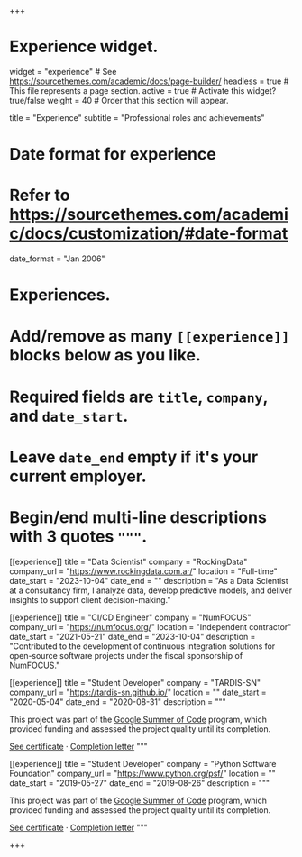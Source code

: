 +++
# Experience widget.
widget = "experience"  # See https://sourcethemes.com/academic/docs/page-builder/
headless = true  # This file represents a page section.
active = true  # Activate this widget? true/false
weight = 40  # Order that this section will appear.

title = "Experience"
subtitle = "Professional roles and achievements"

# Date format for experience
#   Refer to https://sourcethemes.com/academic/docs/customization/#date-format
date_format = "Jan 2006"

# Experiences.
#   Add/remove as many `[[experience]]` blocks below as you like.
#   Required fields are `title`, `company`, and `date_start`.
#   Leave `date_end` empty if it's your current employer.
#   Begin/end multi-line descriptions with 3 quotes `"""`.
[[experience]]
  title = "Data Scientist"
  company = "RockingData"
  company_url = "https://www.rockingdata.com.ar/"
  location = "Full-time"
  date_start = "2023-10-04"
  date_end = ""
  description = "As a Data Scientist at a consultancy firm, I analyze data, develop predictive models, and deliver insights to support client decision-making."

[[experience]]
  title = "CI/CD Engineer"
  company = "NumFOCUS"
  company_url = "https://numfocus.org/"
  location = "Independent contractor"
  date_start = "2021-05-21"
  date_end = "2023-10-04"
  description = "Contributed to the development of continuous integration solutions for open-source software projects under the fiscal sponsorship of NumFOCUS."

[[experience]]
  title = "Student Developer"
  company = "TARDIS-SN"
  company_url = "https://tardis-sn.github.io/"
  location = ""
  date_start = "2020-05-04"
  date_end = "2020-08-31"
  description = """
  
  This project was part of the [Google Summer of Code](https://summerofcode.withgoogle.com/) program, which provided funding and assessed the project quality until its completion.

  [See certificate](files/certificate-gsoc20.pdf)  &#183;
  [Completion letter](files/completion-letter-gsoc20.pdf)  """

[[experience]]
  title = "Student Developer"
  company = "Python Software Foundation"
  company_url = "https://www.python.org/psf/"
  location = ""
  date_start = "2019-05-27"
  date_end = "2019-08-26"
  description = """

  This project was part of the [Google Summer of Code](https://summerofcode.withgoogle.com/) program, which provided funding and assessed the project quality until its completion.
  
  [See certificate](files/certificate-gsoc19.pdf)  &#183;
  [Completion letter](files/completion-letter-gsoc19.pdf)
  """

+++
